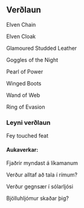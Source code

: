 ## Verðlaun
Elven Chain

Elven Cloak

Glamoured Studded Leather

Goggles of the Night

Pearl of Power

Winged Boots

Wand of Web

Ring of Evasion

### Leyni verðlaun
Fey touched feat
#### Aukaverkar:
Fjaðrir myndast á líkamanum

Verður alltaf að tala í rímum?

Verður gegnsær í sólarljósi

Bjölluhljómur skaðar þig?
